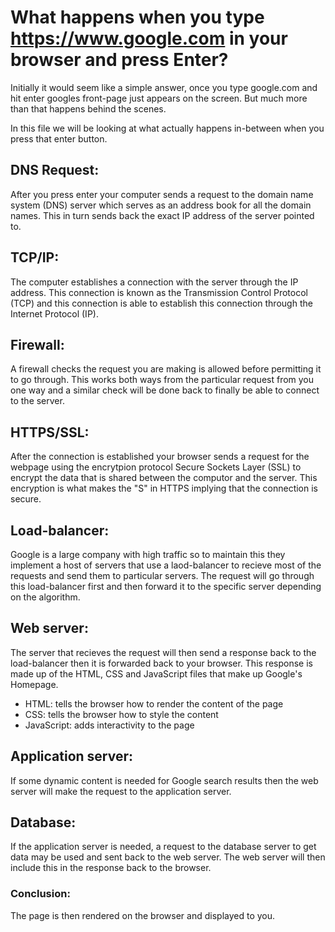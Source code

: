 # What happens when you type https://www.google.com in your browser and press Enter?
Initially it would seem like a simple answer, once you type google.com and hit enter googles front-page just appears on the screen. But much more than that happens behind the scenes.

In this file we will be looking at what actually happens in-between when you press that enter button.

## DNS Request:
After you press enter your computer sends a request to the domain name system (DNS) server which serves as an address book for all the domain names. This in turn sends back the exact IP address of the server pointed to.

## TCP/IP:
The computer establishes a connection with the server through the IP address. This connection is known as the Transmission Control Protocol (TCP) and this connection is able to establish this connection through the Internet Protocol (IP).

## Firewall:
A firewall checks the request you are making is allowed before permitting it to go through. This works both ways from the particular request from you one way and a similar check will be done back to finally be able to connect to the server.

## HTTPS/SSL:
After the connection is established your browser sends a request for the webpage using the encrytpion protocol Secure Sockets Layer (SSL) to encrypt the data that is shared between the computor and the server. This encryption is what makes the "S" in HTTPS implying that the connection is secure.

## Load-balancer:
Google is a large company with high traffic so to maintain this they implement a host of servers that use a laod-balancer to recieve most of the requests and send them to particular servers. The request will go through this load-balancer first and then forward it to the specific server depending on the algorithm.

## Web server:
The server that recieves the request will then send a response back to the load-balancer then it is forwarded back to your browser. This response is made up of the HTML, CSS and JavaScript files that make up Google's Homepage.

- HTML: tells the browser how to render the content of the page
- CSS: tells the browser how to style the content
- JavaScript: adds interactivity to the page

## Application server:
If some dynamic content is needed for Google search results then the web server will make the request to the application server.

## Database:
If the application server is needed, a request to the database server to get data may be used and sent back to the web server. The web server will then include this in the response back to the browser.

### Conclusion:
The page is then rendered on the browser and displayed to you.